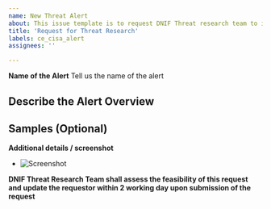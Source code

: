 ```yaml
---
name: New Threat Alert
about: This issue template is to request DNIF Threat research team to investigate a certain Threat for research purposes. Requestor may give us the reference to Threat alerts of their interest i.e. Alerts published by well known sources such as US-Cert.in CISA etc.
title: 'Request for Threat Research'
labels: ce_cisa_alert
assignees: ''

---
```


**Name of the Alert**
Tell us the name of the alert 


**Describe the Alert**
Overview 
- 

**Samples** (Optional)
-

**Additional details / screenshot**
- ![Screenshot]()


**DNIF Threat Research Team shall assess the feasibility of this request and update the requestor within 2 working day upon submission of the request**
